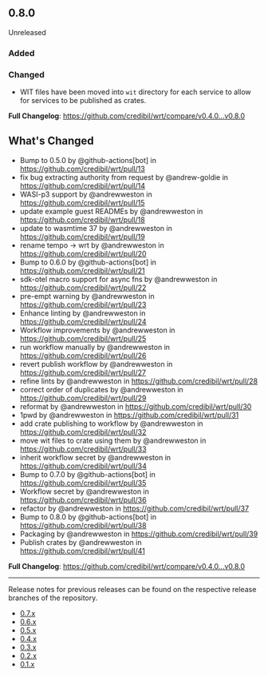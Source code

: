 ## 0.8.0

Unreleased

### Added

### Changed

* WIT files have been moved into `wit` directory for each service to 
  allow for services to be published as crates.

**Full Changelog**: https://github.com/credibil/wrt/compare/v0.4.0...v0.8.0

## What's Changed
* Bump to 0.5.0 by @github-actions[bot] in https://github.com/credibil/wrt/pull/13
* fix bug extracting authority from request by @andrew-goldie in https://github.com/credibil/wrt/pull/14
* WASI-p3 support by @andrewweston in https://github.com/credibil/wrt/pull/15
* update example guest READMEs by @andrewweston in https://github.com/credibil/wrt/pull/18
* update to wasmtime 37 by @andrewweston in https://github.com/credibil/wrt/pull/19
* rename tempo -> wrt by @andrewweston in https://github.com/credibil/wrt/pull/20
* Bump to 0.6.0 by @github-actions[bot] in https://github.com/credibil/wrt/pull/21
* sdk-otel macro support for async fns by @andrewweston in https://github.com/credibil/wrt/pull/22
* pre-empt  warning by @andrewweston in https://github.com/credibil/wrt/pull/23
* Enhance linting by @andrewweston in https://github.com/credibil/wrt/pull/24
* Workflow improvements by @andrewweston in https://github.com/credibil/wrt/pull/25
* run workflow manually by @andrewweston in https://github.com/credibil/wrt/pull/26
* revert publish workflow by @andrewweston in https://github.com/credibil/wrt/pull/27
* refine lints by @andrewweston in https://github.com/credibil/wrt/pull/28
* correct order of duplicates by @andrewweston in https://github.com/credibil/wrt/pull/29
* reformat by @andrewweston in https://github.com/credibil/wrt/pull/30
* 1pwd by @andrewweston in https://github.com/credibil/wrt/pull/31
* add crate publishing to workflow by @andrewweston in https://github.com/credibil/wrt/pull/32
* move wit files to crate using them by @andrewweston in https://github.com/credibil/wrt/pull/33
* inherit workflow secret by @andrewweston in https://github.com/credibil/wrt/pull/34
* Bump to 0.7.0 by @github-actions[bot] in https://github.com/credibil/wrt/pull/35
* Workflow secret by @andrewweston in https://github.com/credibil/wrt/pull/36
* refactor by @andrewweston in https://github.com/credibil/wrt/pull/37
* Bump to 0.8.0 by @github-actions[bot] in https://github.com/credibil/wrt/pull/38
* Packaging by @andrewweston in https://github.com/credibil/wrt/pull/39
* Publish crates by @andrewweston in https://github.com/credibil/wrt/pull/41


**Full Changelog**: https://github.com/credibil/wrt/compare/v0.4.0...v0.8.0

---

Release notes for previous releases can be found on the respective release 
branches of the repository.

<!-- ARCHIVE_START -->
* [0.7.x](https://github.com/credibil/wrt/blob/release-0.7.0/RELEASES.md)
* [0.6.x](https://github.com/credibil/wrt/blob/release-0.6.0/RELEASES.md)
* [0.5.x](https://github.com/credibil/wrt/blob/release-0.5.0/RELEASES.md)
* [0.4.x](https://github.com/credibil/wrt/blob/release-0.4.0/RELEASES.md)
* [0.3.x](https://github.com/credibil/wrt/blob/release-0.3.0/RELEASES.md)
* [0.2.x](https://github.com/credibil/wrt/blob/release-0.2.0/RELEASES.md)
* [0.1.x](https://github.com/credibil/core/blob/release-0.1.0/RELEASES.md)
